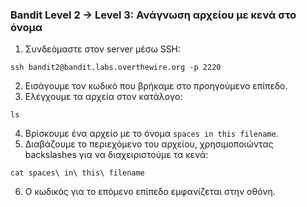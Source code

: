 ### Bandit Level 2 → Level 3: Ανάγνωση αρχείου με κενά στο όνομα
1. Συνδεόμαστε στον server μέσω SSH:
```console
ssh bandit2@bandit.labs.overthewire.org -p 2220
```
2. Εισάγουμε τον κωδικό που βρήκαμε στο προηγούμενο επίπεδο.
3. Ελέγχουμε τα αρχεία στον κατάλογο:
```console
ls
```
4. Βρίσκουμε ένα αρχείο με το όνομα `spaces in this filename`.
5. Διαβάζουμε το περιεχόμενο του αρχείου, χρησιμοποιώντας backslashes για να διαχειριστούμε τα κενά:
```console
cat spaces\ in\ this\ filename
```
6. Ο κωδικός για το επόμενο επίπεδο εμφανίζεται στην οθόνη.